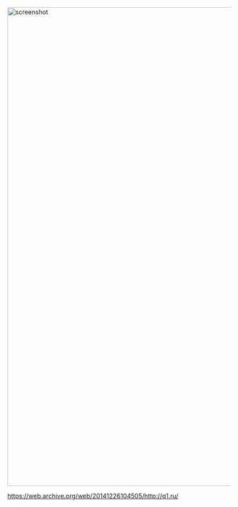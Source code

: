 <img width="1920" height="1080" alt="screenshot" src="https://github.com/user-attachments/assets/ccf6c336-7729-4af8-9597-1880a8d68fc0" />

https://web.archive.org/web/20141226104505/http://q1.ru/
